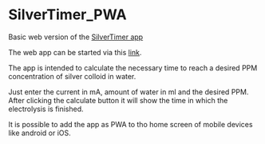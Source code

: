 # SilverTimer_PWA

Basic web version of the [SilverTimer app](https://www.holzapfel-online.de/silvertimer/)

The web app can be started via this [link](https://ceotjoe.github.io/SilverTimer_PWA/).

The app is intended to calculate the necessary time to reach a desired PPM concentration of silver colloid in water.

Just enter the current in mA, amount of water in ml and the desired PPM. After clicking the calculate button it will show the time in which the electrolysis is finished.

It is possible to add the app as PWA to tho home screen of mobile devices like android or iOS.
